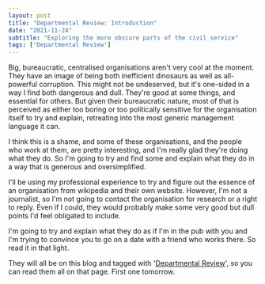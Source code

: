 ```yaml
---
layout: post
title: "Departmental Review: Introduction"
date: "2021-11-24"
subtitle: "Exploring the more obscure parts of the civil service"
tags: ['Departmental Review']
---
```


Big, bureaucratic, centralised organisations aren't very cool at the moment. They have an image of being both inefficient dinosaurs as well as all-powerful corruption. This might not be undeserved, but it's one-sided in a way I find both dangerous and dull. They're good at some things, and essential for others. But given their bureaucratic nature, most of that is perceived as either too boring or too politically sensitive for the organisation itself to try and explain, retreating into the most generic management language it can.

I think this is a shame, and some of these organisations, and the people who work at them, are pretty interesting, and I'm really glad they're doing what they do. So I'm going to try and find some and explain what they do in a way that is generous and oversimplified.

I'll be using my professional experience to try and figure out the essence of an organisation from wikipedia and their own website. However, I'm not a journalist, so I'm not going to contact the organisation for research or a right to reply. Even if I could, they would probably make some very good but dull points I'd feel obligated to include. 

I'm going to try and explain what they do as if I'm in the pub with you and I'm trying to convince you to go on a date with a friend who works there. So read it in that light.

They will all be on this blog and tagged with '[Departmental Review](/tag/departmental-review/)', so you can read them all on that page. First one tomorrow.